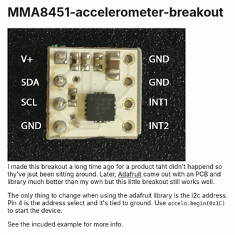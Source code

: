 # MMA8451-accelerometer-breakout  
  
![](https://raw.githubusercontent.com/BleepLabs/MMA8451-accelerometer-breakout-/main/MMA8451-PCB.png)   
I made this breakout a long time ago for a product taht didn't happend so thy've jsut been sitting around. Later, [Adafruit](https://www.adafruit.com/product/2019) came out with an PCB and library much better than my own but this little breakout still works well.  
  
The only thing to change when using the adafruit library is the i2c address. Pin 4 is the address select and it's tied to ground. Use `accelo.begin(0x1C)` to start the device.  
  
See the incuded example for more info.    
